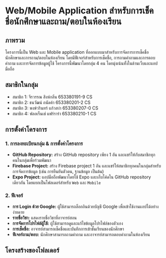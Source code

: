 # Web/Mobile Application สำหรับการเช็คชื่อนักศึกษาและถาม/ตอบในห้องเรียน

## ภาพรวม
โครงการนี้เป็น Web และ Mobile application ที่ออกแบบมาสำหรับการจัดการการเช็คชื่อนักศึกษาและการถาม/ตอบในห้องเรียน โดยมีฟีเจอร์สำหรับการเช็คชื่อ, การถามคำถามและการตอบคำถาม และการจัดการข้อมูลผู้ใช้ โครงการนี้พัฒนาโดยกลุ่ม 4 คน โดยมุ่งเน้นทั้งในด้านเว็บและแอปมือถือ

## สมาชิกในกลุ่ม
- สมาชิก 1: จีรวรรณ สิงห์กลิ่น 653380191-9 CS
- สมาชิก 2: ธนวัฒน์ ถนัดค้า 653380201-2 CS
- สมาชิก 3: พงษ์วรินทร์ แก้วสง่า 653380207-0 CS
- สมาชิก 4: ฟลอเร็นเช่ แฟร์ราร่า 653380210-1 CS

## การตั้งค่าโครงการ

### 1. การลงทะเบียนกลุ่ม & การตั้งค่าโครงการ
- **GitHub Repository:** สร้าง GitHub repository เพียง 1 อัน และแชร์ให้กับสมาชิกทุกคนในกลุ่มเพื่อร่วมพัฒนา
- **Firebase Project:** สร้าง Firebase project 1 อัน และแชร์ให้สมาชิกทุกคนในกลุ่มสำหรับการจัดการข้อมูล (เช่น การยืนยันตัวตน, ฐานข้อมูล เป็นต้น)
- **Expo Project:** แอปมือถือพัฒนาโดยใช้ Expo และเก็บโค้ดใน GitHub repository เดียวกัน โดยแยกเป็นโฟลเดอร์สำหรับ `Web` และ `Mobile`

### 2. ฟีเจอร์
- **การ Login ด้วย Google:** ผู้ใช้สามารถล็อกอินด้วยบัญชี Google เพื่อเข้าใช้งานแอปได้อย่างง่ายดาย
- **รายชื่อวิชา:** แสดงรายชื่อวิชาที่อาจารย์สอน
- **การจัดการโปรไฟล์ผู้ใช้:** ผู้ใช้สามารถดูและแก้ไขข้อมูลโปรไฟล์ของตัวเอง
- **การเช็คชื่อ:** อาจารย์สามารถเช็คชื่อและบันทึกการเข้าชั้นเรียนของนักศึกษา
- **ฟีเจอร์ถาม/ตอบ:** นักศึกษาสามารถถามคำถาม และอาจารย์สามารถตอบคำถามในห้องเรียน

## โครงสร้างของโฟลเดอร์

